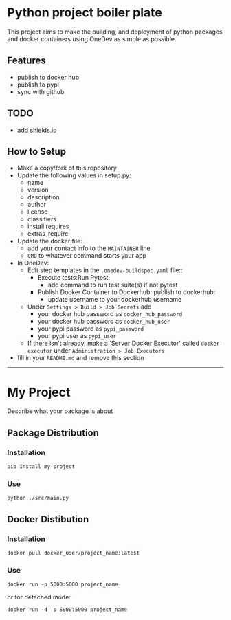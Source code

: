 # Python project boiler plate

This project aims to make the building, and deployment of python packages and docker containers using OneDev as simple as possible.

## Features

- publish to docker hub
- publish to pypi
- sync with github

## TODO

 - add shields.io

## How to Setup

- Make a copy/fork of this repository
- Update the following values in setup.py:
    - name
    - version
    - description
    - author
    - license
    - classifiers
    - install requires
    - extras_require
- Update the docker file:
    - add your contact info to the `MAINTAINER` line
    - `CMD` to whatever command starts your app
- In OneDev:
    - Edit step templates in the `.onedev-buildspec.yaml` file::
        - Execute tests:Run Pytest:
            - add command to run test suite(s) if not pytest
        - Publish Docker Container to Dockerhub: publish to dockerhub:
            - update username to your dockerhub username
    - Under `Settings > Build > Job Secrets` add
      - your docker hub password as `docker_hub_password`
      - your docker hub password as `docker_hub_user`
      - your pypi password as `pypi_password`
      - your pypi user as `pypi_user`
    - If there isn't already, make a 'Server Docker Executor' called `docker-executor` under `Administration > Job Executors`
- fill in your `README.md` and remove this section

----

# My Project

Describe what your package is about

## Package Distribution

### Installation

`pip install my-project`

### Use

`python ./src/main.py`

## Docker Distibution

### Installation

`docker pull docker_user/project_name:latest`

### Use

`docker run -p 5000:5000 project_name`

or for detached mode:

`docker run -d -p 5000:5000 project_name`


